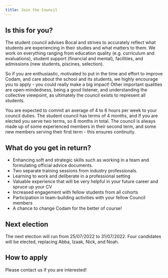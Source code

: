 ```yaml
---
title: Join the Council
---
```


## Is this for you?
The student council advises Bocal and strives to accurately reflect what students are experiencing in their studies and what matters to them. We work on everything ranging from education quality (e.g. curriculum and evaluations), student support (financial and mental), facilities, and admissions (new students, piscines, selection).

So if you are enthusiastic, motivated to put in the time and effort to improve Codam, and care about the school and its students, we highly encourage you to apply - you could really make a big impact! Other important qualities are open-mindedness, being a good listener, and understanding the collective viewpoint, as ultimately the council exists to represent all students. 

You are expected to commit an average of 4 to 6 hours per week to your council duties. The student council has terms of 4 months, and if you are elected you serve two terms, so 8 months in total. The council is always made up of some experienced members in their second term, and some new members serving their first term - this ensures continuity. 

## What do you get in return?
- Enhancing soft and strategic skills such as working in a team and formulating official advice documents.
- Two separate training sessions from industry professionals.  
- Learning to work and deliberate in a professional setting
- Valuable experience that will be very helpful in your future career and spruce up your CV
- Increased engagement with fellow students from all cohorts
- Participation in team-building activities with your fellow Council members
- A chance to change Codam for the better of course!

## Next election

The next election will run from 25/07/2022 to 31/07/2022.
Four candidates will be elected, replacing Abba, Izaak, Nick, and Noah.

## How to apply

Please contact us if you are interested!
